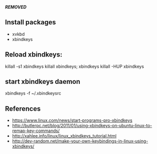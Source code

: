 ***REMOVED***

## Install packages
- xvkbd
- xbindkeys

## Reload xbindkeys:
killall -s1 xbindkeys
killall xbindkeys; xbindkeys
killall -HUP xbindkeys

## start xbindkeys daemon
xbindkeys -f ~/.xbindkeysrc

## References
- https://www.linux.com/news/start-programs-pro-xbindkeys
- http://butlerpc.net/blog/2011/01/using-xbindkeys-on-ubuntu-linux-to-remap-key-commands/
- http://xahlee.info/linux/linux_xbindkeys_tutorial.html
- http://dev-random.net/make-your-own-keybindings-in-linux-using-xbindkeys/
